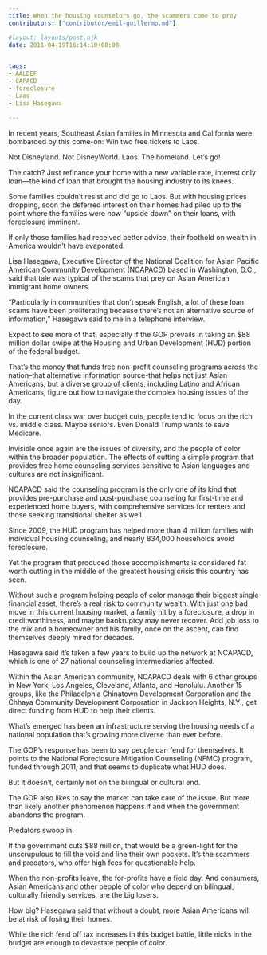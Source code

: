```yaml
---
title: When the housing counselors go, the scammers come to prey
contributors: ["contributor/emil-guillermo.md"]

#layout: layouts/post.njk
date: 2011-04-19T16:14:10+00:00


tags:
- AALDEF
- CAPACD
- foreclosure
- Laos
- Lisa Hasegawa

---
```


In recent years, Southeast Asian families in Minnesota and California were bombarded by this come-on: Win two free tickets to Laos.

Not Disneyland. Not DisneyWorld. Laos. The homeland. Let’s go! 

The catch? Just refinance your home with a new variable rate, interest only loan—the kind of loan that brought the housing industry to its knees.

Some families couldn’t resist and did go to Laos. But with housing prices dropping, soon the deferred interest on their homes had piled up to the point where the families were now “upside down” on their loans, with foreclosure imminent.

If only those families had received better advice, their foothold on wealth in America wouldn’t have evaporated.

Lisa Hasegawa, Executive Director of the National Coalition for Asian Pacific American Community Development (NCAPACD) based in Washington, D.C., said that tale was typical of the scams that prey on Asian American immigrant home owners.

“Particularly in communities that don’t speak English, a lot of these loan scams have been proliferating because there’s not an alternative source of information,” Hasegawa said to me in a telephone interview.

Expect to see more of that, especially if the GOP prevails in taking an $88 million dollar swipe at the Housing and Urban Development (HUD) portion of the federal budget.

That’s the money that funds free non-profit counseling programs across the nation–that alternative information source-that helps not just Asian Americans, but a diverse group of clients, including Latino and African Americans, figure out how to navigate the complex housing issues of the day.

In the current class war over budget cuts, people tend to focus on the rich vs. middle class. Maybe seniors. Even Donald Trump wants to save Medicare.

Invisible once again are the issues of diversity, and the people of color within the broader population. The effects of cutting a simple program that provides free home counseling services sensitive to Asian languages and cultures are not insignificant.

NCAPACD said the counseling program is the only one of its kind that provides pre-purchase and post-purchase counseling for first-time and experienced home buyers, with comprehensive services for renters and those seeking transitional shelter as well.

Since 2009, the HUD program has helped more than 4 million families with individual housing counseling, and nearly 834,000 households avoid foreclosure.

Yet the program that produced those accomplishments is considered fat worth cutting in the middle of the greatest housing crisis this country has seen.

Without such a program helping people of color manage their biggest single financial asset, there’s a real risk to community wealth. With just one bad move in this current housing market, a family hit by a foreclosure, a drop in creditworthiness, and maybe bankruptcy may never recover.   Add job loss to the mix and a homeowner and his family, once on the ascent, can find themselves deeply mired for decades. 

Hasegawa said it’s taken a few years to build up the network at NCAPACD, which is one of 27 national counseling intermediaries affected.

Within the Asian American community, NCAPACD deals with 6 other groups in New York, Los Angeles, Cleveland, Atlanta, and Honolulu. Another 15 groups, like the Philadelphia Chinatown Development Corporation and the Chhaya Community Development Corporation in Jackson Heights, N.Y., get direct funding from HUD to help their clients.

What’s emerged has been an infrastructure serving the housing needs of a national population that’s growing more diverse than ever before.

The GOP’s response has been to say people can fend for themselves. It points to the National Foreclosure Mitigation Counseling (NFMC) program, funded through 2011, and that seems to duplicate what HUD does.

But it doesn’t, certainly not on the bilingual or cultural end.

The GOP also likes to say the market can take care of the issue. But more than likely another phenomenon happens if and when the government abandons the program.  

Predators swoop in.

If the government cuts $88 million, that would be a green-light for the unscrupulous to fill the void and line their own pockets. It’s the scammers and predators, who offer high fees for questionable help.  

When the non-profits leave, the for-profits have a field day. And consumers, Asian Americans and other people of color who depend on bilingual, culturally friendly services, are the big losers.

How big? Hasegawa said that without a doubt, more Asian Americans will be at risk of losing their homes.  

While the rich fend off tax increases in this budget battle, little nicks in the budget are enough to devastate people of color.
